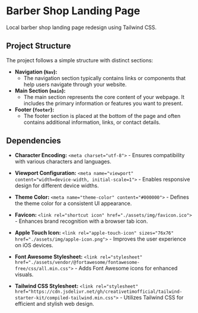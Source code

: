 # Barber Shop Landing Page
Local barber shop landing page redesign using Tailwind CSS.
## Project Structure
The project follows a simple structure with distinct sections:
- **Navigation (`Nav`):**
  - The navigation section typically contains links or components that help users navigate through your website.
- **Main Section (`main`):**
  - The main section represents the core content of your webpage. It includes the primary information or features you want to present.
- **Footer (`footer`):**
  - The footer section is placed at the bottom of the page and often contains additional information, links, or contact details.
## Dependencies
- **Character Encoding:** `<meta charset="utf-8">` - Ensures compatibility with various characters and languages.

- **Viewport Configuration:** `<meta name="viewport" content="width=device-width, initial-scale=1">` - Enables responsive design for different device widths.
- **Theme Color:** `<meta name="theme-color" content="#000000">` - Defines the theme color for a consistent UI appearance.

- **Favicon:** `<link rel="shortcut icon" href="./assets/img/favicon.ico">` - Enhances brand recognition with a browser tab icon.

- **Apple Touch Icon:** `<link rel="apple-touch-icon" sizes="76x76" href="./assets/img/apple-icon.png">` - Improves the user experience on iOS devices.

- **Font Awesome Stylesheet:** `<link rel="stylesheet" href="./assets/vendor/@fortawesome/fontawesome-free/css/all.min.css">` - Adds Font Awesome icons for enhanced visuals.

- **Tailwind CSS Stylesheet:** `<link rel="stylesheet" href="https://cdn.jsdelivr.net/gh/creativetimofficial/tailwind-starter-kit/compiled-tailwind.min.css">` - Utilizes Tailwind CSS for efficient and stylish web design.




